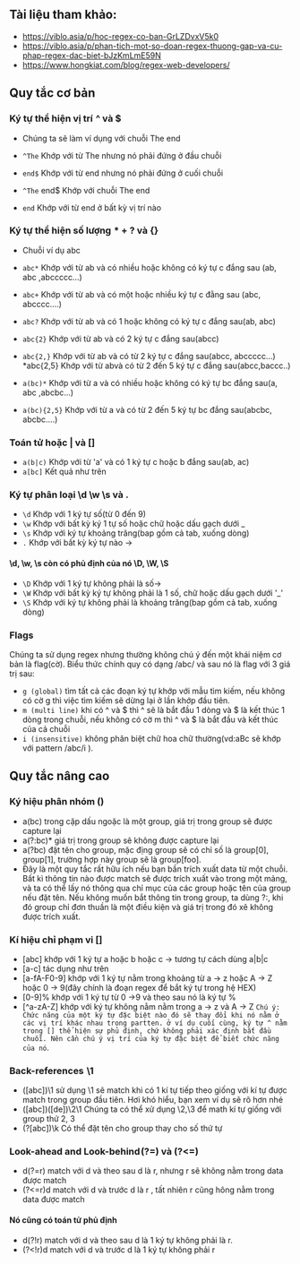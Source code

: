 ## Tài liệu tham khảo:
- https://viblo.asia/p/hoc-regex-co-ban-GrLZDvxV5k0
- https://viblo.asia/p/phan-tich-mot-so-doan-regex-thuong-gap-va-cu-phap-regex-dac-biet-bJzKmLmE59N
- https://www.hongkiat.com/blog/regex-web-developers/

## Quy tắc cơ bản
### Ký tự thể hiện vị trí  ^ và $
- Chúng ta sẽ làm ví dụng với chuỗi The end

- `^The` Khớp với từ The nhưng nó phải đứng ở đầu chuỗi
- `end$` Khớp với từ end nhưng nó phải đứng ở cuối chuỗi
- `^The` end$ Khớp với chuỗi The end
- `end` Khớp với từ end ở bất kỳ vị trí nào

### Ký tự thể hiện số lượng  * + ? và {}
- Chuỗi ví dụ abc

- `abc*` Khớp với từ ab và có nhiều hoặc không có ký tự c đắng sau (ab, abc ,abccccc...)
- `abc+` Khớp với từ ab và có một hoặc nhiều ký tự c đằng sau (abc, abcccc....)
- `abc?` Khớp với từ ab và có 1 hoặc không có ký tự c đắng sau(ab, abc)
- `abc{2}` Khớp với từ ab và có 2 ký tự c đắng sau(abcc)
- `abc{2,}` Khớp với từ ab và có từ 2 ký tự c đắng sau(abcc, abccccc...) *abc{2,5} Khớp với từ abvà có từ 2 đến 5 ký tự c đắng sau(abcc,baccc..)
- `a(bc)*` Khớp với từ a và có nhiều hoặc không có ký tự bc đắng sau(a, abc ,abcbc...)
- `a(bc){2,5}` Khớp với từ a và có từ 2 đến 5 ký tự bc đắng sau(abcbc, abcbc....)

### Toán tử hoặc | và []
- `a(b|c)` Khớp với từ 'a' và có 1 ký tự c hoặc b đắng sau(ab, ac)
- `a[bc]` Kết quả như trên

### Ký tự phân loại \d \w \s và .
- `\d` Khớp với 1 ký tự số(từ 0 đến 9)
- `\w` Khớp với bất kỳ ký 1 tự số hoặc chữ hoặc dấu gạch dưới _
- `\s` Khớp với ký tự khoảng trăng(bap gồm cả tab, xuống dòng)
- `.` Khớp với bất kỳ ký tự nào ->
#### \d, \w, \s còn có phủ định của nó \D, \W, \S

- `\D` Khớp với 1 ký tự không phải là số->
- `\W` Khớp với bất kỳ ký tự không phải là 1 số, chữ hoặc dấu gạch dưới '_'
- `\S` Khớp với ký tự không phải là khoảng trăng(bap gồm cả tab, xuống dòng)

### Flags
Chúng ta sử dụng regex nhưng thường không chú ý đến một khái niệm cơ bản là flag(cờ). Biểu thức chính quy có dạng /abc/ và sau nó là flag với 3 giá trị sau:
- `g (global)` tìm tất cả các đoạn ký tự khớp với mẫu tìm kiếm, nếu không có cờ g thì việc tìm kiếm sẽ dừng lại ở lần khớp đầu tiên.
- `m (multi line)` khi có ^ và $ thì ^ sẽ là bắt đầu 1 dòng và $ là kết thúc 1 dòng trong chuỗi, nếu không có cờ m thì ^ và $ là bắt đầu và kết thúc của cả chuỗi
- `i (insensitive)` không phân biệt chữ hoa chữ thường(vd:aBc sẽ khớp với pattern /abc/i ).

## Quy tắc nâng cao
### Ký hiệu phân nhóm ()
- a(bc) trong cặp dấu ngoặc là một group, giá trị trong group sẽ được capture lại 
- a(?:bc)* giá trị trong group sẽ không được capture lại
- a(?<foo>bc) đặt tên cho group, mặc địng group sẽ có chỉ số là group[0], group[1], trường hợp này group sẽ là group[foo].
- Đây là một quy tắc rất hữu ích nếu bạn bần trích xuất data từ một chuỗi. Bất kì thông tin nào được match sẽ được trích xuất vào trong một mảng, và ta có thể lấy nó thông qua chỉ mục của các group hoặc tên của group nếu đặt tên. Nếu không muốn bắt thông tin trong group, ta dùng ?:, khi đó group chỉ đơn thuần là một điều kiện và giá trị trong đó xẽ không được trích xuất.
  
### Kí hiệu chỉ phạm vi []
- [abc] khớp với 1 ký tự a hoặc b hoặc c -> tương tự cách dùng a|b|c 
- [a-c] tác dụng như trên
- [a-fA-F0-9] khớp với 1 ký tự nằm trong khoảng từ a -> z hoặc A -> Z hoặc 0 -> 9(đây chính là đoạn regex để bắt ký tự trong hệ HEX)
- [0-9]% khớp với 1 ký tự từ 0 ->9 và theo sau nó là ký tự %
- [^a-zA-Z] khớp với ký tự không nằm nằm trong a -> z và A -> Z
  `Chú ý: Chức năng của một ký tự đặc biệt nào đó sẽ thay đổi khi nó nằm ở các vị trí khác nhau trong partten. ở ví dụ cuối cùng, ký tự ^ nằm trong [] thể hiện sự phủ định, chứ không phải xác định bắt đầu chuỗi. Nên cần chú ý vị trí của ký tự đặc biệt để biết chức năng của nó`.

  
 ### Back-references  \1
- ([abc])\1 sử dụng \1 sẽ match khi có 1 kí tự tiếp theo giống với kí tự được match trong group đầu tiên. Hơi khó hiểu, bạn xem ví dụ sẽ rõ hơn nhé
- ([abc])([de])\2\1 Chúng ta có thể xử dụng \2,\3 để math kí tự giống với group thứ 2, 3 
- (?<foo>[abc])\k<foo> Có thể đặt tên cho group thay cho số thứ tự 
  
 ### Look-ahead and Look-behind (?=) và (?<=)
- d(?=r) match với d và theo sau d là r, nhưng r sẽ không nằm trong data được match 
- (?<=r)d match với d và trước d là r , tất nhiên r cũng hông nằm trong data được match
#### Nó cũng có toán tử phủ định

- d(?!r) match với d và theo sau d là 1 ký tự không phải là r. 
- (?<!r)d match với d và trước d là 1 ký tự không phải r 
